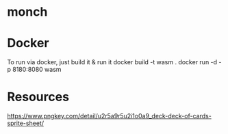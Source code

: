 # monch


# Docker
To run via docker, just build it & run it
docker build -t wasm .
docker run -d -p 8180:8080 wasm

# Resources

https://www.pngkey.com/detail/u2r5a9r5u2i1o0a9_deck-deck-of-cards-sprite-sheet/
